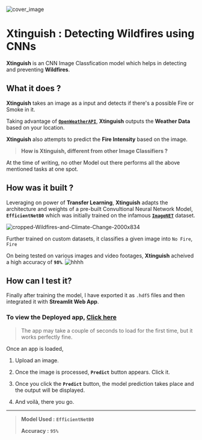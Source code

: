 ![cover_image](https://user-images.githubusercontent.com/57211163/124975888-2eaa9680-e04c-11eb-99fb-fbe176b1a1bd.png)
# Xtinguish : Detecting Wildfires using CNNs

**Xtinguish** is an CNN Image Classfication model which helps in detecting and preventing **Wildfires**.

## What it does ?

**Xtinguish** takes an image as a input and detects if there's a possible Fire or Smoke in it. 

Taking advantage of [**`OpenWeatherAPI`**](https://openweathermap.org), **Xtinguish** outputs the **Weather Data** based on your location.

**Xtinguish** also attempts to predict the **Fire Intensity** based on the image.

> **How is Xtinguish, different from other Image Classifiers ?**

At the time of writing, no other Model out there performs all the above mentioned tasks at one spot. 

## How was it built ?

Leveraging on power of **Transfer Learning**, **Xtinguish** adapts the architecture and weights of a pre-built Convultional Neural Network Model, **`EfficientNetB0`** which was initially trained on the infamous **[`ImageNET`](https://www.image-net.org)** dataset.

![cropped-Wildfires-and-Climate-Change-2000x834](https://user-images.githubusercontent.com/57211163/125040260-0efb8880-e0b5-11eb-8b12-b139af1adf1f.png)

Further trained on custom datasets, it classifies a given image into `No Fire`, `Fire`

On being tested on various images and video footages, **Xtinguish** acheived a high accuracy of **`98%`**. 
![hhhh](https://user-images.githubusercontent.com/57211163/125050221-6868b500-e0bf-11eb-8169-1abdea1820c1.png)





## How can I test it?

Finally after training the model, I have exported it as `.hdf5` files and then integrated it with **Streamlit Web App**. 


### To view the Deployed app, [Click here](https://share.streamlit.io/gauravreddy08/xtinguish/main/app/app.py)

> The app may take a couple of seconds to load for the first time, but it works perfectly fine.

Once an app is loaded, 

1. Upload an image.

2. Once the image is processed, **`Predict`** button appears. Click it.

3. Once you click the **`Predict`** button, the model prediction takes place and the output will be displayed.

4. And voilà, there you go.
----
   

> **Model Used :** **`EfficientNetB0`**
> 
> **Accuracy :** **`95%`**
